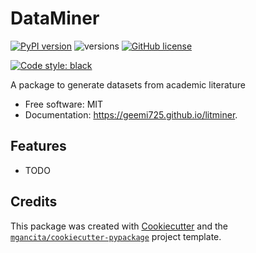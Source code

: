 # DataMiner


[![PyPI version](https://badge.fury.io/py/litminer.svg)](https://badge.fury.io/py/litminer)
![versions](https://img.shields.io/pypi/pyversions/litminer.svg)
[![GitHub license](https://img.shields.io/github/license/mgancita/litminer.svg)](https://github.com/mgancita/litminer/blob/main/LICENSE)


[![Code style: black](https://img.shields.io/badge/code%20style-black-000000.svg)](https://github.com/psf/black)


A package to generate datasets from academic literature


- Free software: MIT
- Documentation: https://geemi725.github.io/litminer.


## Features

* TODO

## Credits

This package was created with [Cookiecutter](https://github.com/audreyr/cookiecutter) and the [`mgancita/cookiecutter-pypackage`](https://mgancita.github.io/cookiecutter-pypackage/) project template.
